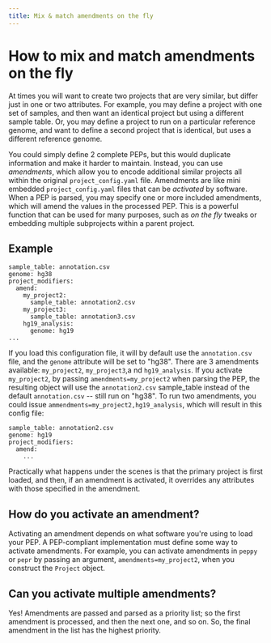 ```yaml
---
title: Mix & match amendments on the fly
---
```


# How to mix and match amendments on the fly

At times you will want to create two projects that are very similar, but differ just in one or two attributes. For example, you may define a project with one set of samples, and then want an identical project but using a different sample table. Or, you may define a project to run on a particular reference genome, and want to define a second project that is identical, but uses a different reference genome.

You could simply define 2 complete PEPs, but this would duplicate information and make it harder to maintain. Instead, you can use *amendments*, which allow you to encode additional similar projects all within the original `project_config.yaml` file. Amendments are like mini embedded `project_config.yaml` files that can be *activated* by software. When a PEP is parsed, you may specify one or more included amendments, which will amend the values in the processed PEP. This is a powerful function that can be used for many purposes, such as *on the fly* tweaks or embedding multiple subprojects within a parent project.

## Example

```{yaml}
sample_table: annotation.csv
genome: hg38
project_modifiers:
  amend:
    my_project2:
      sample_table: annotation2.csv
    my_project3:
      sample_table: annotation3.csv
    hg19_analysis:
      genome: hg19
...
```

If you load this configuration file, it will by default use the `annotation.csv` file, and the `genome` attribute will be set to "hg38". There are 3 amendments available: `my_project2`, `my_project3`,a nd `hg19_analysis`. If you activate `my_project2`, by passing `amendments=my_project2` when parsing the PEP, the resulting object will use the `annotation2.csv` sample_table instead of the default `annotation.csv` -- still run on "hg38". To run two amendments, you could issue `ammendments=my_project2,hg19_analysis`, which will result in this config file:


```{yaml}
sample_table: annotation2.csv
genome: hg19
project_modifiers:
  amend:
    ...

```

Practically what happens under the scenes is that the primary project is first loaded, and then, if an amendment is activated, it overrides any attributes with those specified in the amendment.


## How do you activate an amendment?

Activating an amendment depends on what software you're using to load your PEP. A PEP-compliant implementation must define some way to activate amendments. For example, you can activate amendments in `peppy` or `pepr` by passing an argument, `amendments=my_project2`, when you construct the `Project` object.

## Can you activate multiple amendments?

Yes! Amendments are passed and parsed as a priority list; so the first amendment is processed, and then the next one, and so on. So, the final amendment in the list has the highest priority.
